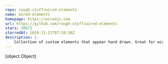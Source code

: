 ```yaml
---
repo: rough-stuff/wired-elements
name: wired-elements
homepage: https://wiredjs.com
url: https://github.com/rough-stuff/wired-elements
stars: 10571
starredAt: 2019-11-21T07:16:38Z
description: |-
    Collection of custom elements that appear hand drawn. Great for wireframes or a fun look.
---
```


[object Object]
